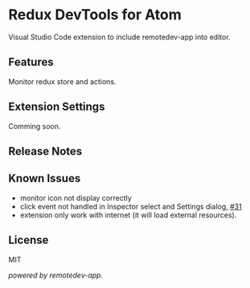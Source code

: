 # Redux DevTools for Atom

Visual Studio Code extension to include remotedev-app into editor.

## Features

Monitor redux store and actions.

## Extension Settings

Comming soon.

## Release Notes

## Known Issues

* monitor icon not display correctly
* click event not handled in Inspector select and Settings dialog, [#31](https://github.com/zalmoxisus/remotedev-app/issues/31)
* extension only work with internet (it will load external resources).

## License
MIT

*powered by remotedev-app.*
